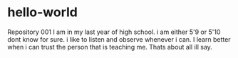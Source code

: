 # hello-world
Repository 001
I am in my last year of high school. i am either 5'9 or 5'10 dont know for sure. i like to listen and observe whenever i can. I learn better when i can trust the person that is teaching me. Thats about all ill say.
